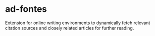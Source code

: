 # ad-fontes
Extension for online writing environments to dynamically fetch relevant citation sources and closely related articles  for further reading.
